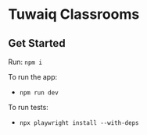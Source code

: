 # Tuwaiq Classrooms

## Get Started

Run: `npm i`

To run the app:

- `npm run dev`

To run tests:

- `npx playwright install --with-deps`

